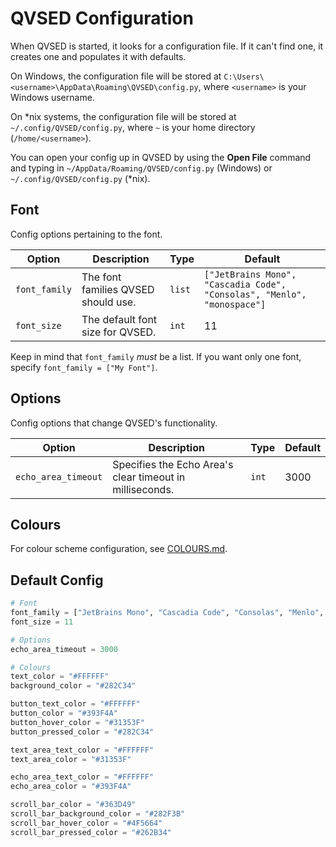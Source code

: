 # QVSED Configuration

When QVSED is started, it looks for a configuration file. If it can't find one, it creates one and populates it with defaults.

On Windows, the configuration file will be stored at `C:\Users\<username>\AppData\Roaming\QVSED\config.py`, where `<username>` is your Windows username.

On *nix systems, the configuration file will be stored at `~/.config/QVSED/config.py`, where `~` is your home directory (`/home/<username>`).

You can open your config up in QVSED by using the **Open File** command and typing in `~/AppData/Roaming/QVSED/config.py` (Windows) or `~/.config/QVSED/config.py` (*nix).

## Font

Config options pertaining to the font.

| Option        | Description                         | Type   | Default                                                                 |
|---------------|-------------------------------------|--------|-------------------------------------------------------------------------|
| `font_family` | The font families QVSED should use. | `list` | `["JetBrains Mono", "Cascadia Code", "Consolas", "Menlo", "monospace"]` |
| `font_size`   | The default font size for QVSED.    | `int`  | 11                                                                      |

Keep in mind that `font_family` *must* be a list. If you want only one font, specify `font_family = ["My Font"]`.

## Options

Config options that change QVSED's functionality.

Option              | Description                                              | Type  | Default
--------------------|----------------------------------------------------------|-------|---------
`echo_area_timeout` | Specifies the Echo Area's clear timeout in milliseconds. | `int` | 3000

## Colours

For colour scheme configuration, see [COLOURS.md](COLOURS.md).

## Default Config

```python
# Font
font_family = ["JetBrains Mono", "Cascadia Code", "Consolas", "Menlo", "monospace"]
font_size = 11

# Options
echo_area_timeout = 3000

# Colours
text_color = "#FFFFFF"
background_color = "#282C34"

button_text_color = "#FFFFFF"
button_color = "#393F4A"
button_hover_color = "#31353F"
button_pressed_color = "#282C34"

text_area_text_color = "#FFFFFF"
text_area_color = "#31353F"

echo_area_text_color = "#FFFFFF"
echo_area_color = "#393F4A"

scroll_bar_color = "#363D49"
scroll_bar_background_color = "#282F3B"
scroll_bar_hover_color = "#4F5664"
scroll_bar_pressed_color = "#262B34"
```
